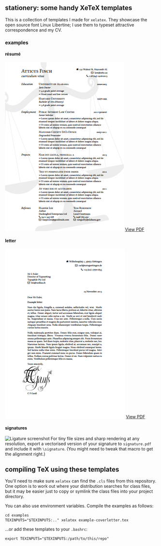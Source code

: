 ## stationery: some handy XeTeX templates

This is a collection of templates I made for `xelatex`. They showcase
the open source font Linux Libertine; I use them to typeset attractive
correspondence and my CV.

### examples

#### résumé
![Resume screenshot](/examples/screenshots/render-resume-wholepage.png "One-page résumé with vector watermark")
[View PDF](/examples/example-resume.pdf?raw=true)

#### letter
![Letter screenshot](/examples/screenshots/render-letter-wholepage.png "One-page letter with vector signature")
[View PDF](/examples/example-letter.pdf?raw=true)

#### signatures
![Ligature screenshot](/examples/screenshots/render-letter-closeup.jpg "Closeup of ligatures and vectorised signature")
For tiny file sizes and sharp rendering at any resolution, export a vectorised
version of your signature to `signature.pdf` and include it with `\signature`.
(You might need to tweak that macro to get the alignment right.)

## compiling TeX using these templates

You'll need to make sure `xelatex` can find the `.cls` files from this repository.
One option is to work out where your distribution searches for class files, but it
may be easier just to copy or symlink the class files into your project directory.

You can also use environment variables. Compile the examples as follows:

    cd examples
    TEXINPUTS="$TEXINPUTS:.." xelatex example-coverletter.tex

...or add these templates to your `.bashrc`:

    export TEXINPUTS="$TEXINPUTS:/path/to/this/repo"
